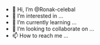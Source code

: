 - 👋 Hi, I’m @Ronak-celebal
- 👀 I’m interested in ...
- 🌱 I’m currently learning ...
- 💞️ I’m looking to collaborate on ...
- 📫 How to reach me ...

<!---
Ronak-celebal/Ronak-celebal is a ✨ special ✨ repository because its `README.md` (this file) appears on your GitHub profile.
You can click the Preview link to take a look at your changes.
--->
